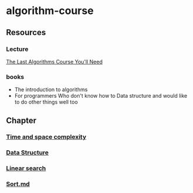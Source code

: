 # algorithm-course

## Resources

### Lecture

[The Last Algorithms Course You'll Need](https://frontendmasters.com/courses/algorithms/)

### books

* The introduction to algorithms
* For programmers Who don't know how to Data structure and would like to do other things well too

## Chapter

### [Time and space complexity](Documentation%2FTime%20and%20space%20complexity.md)

### [Data Structure](Documentation%2FData%20Structure.md)

### [Linear search](src%2Fmain%2Fjava%2Fylp%2Falgorithm%2Fcourse%2Falgorithmcourse%2Fsearch%2FREADME.md)

### [Sort.md](src%2Fmain%2Fjava%2Fylp%2Falgorithm%2Fcourse%2Falgorithmcourse%2Fsort%2FSort.md)

